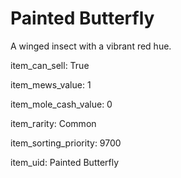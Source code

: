 # Painted Butterfly

A winged insect with a vibrant red hue.

item_can_sell: True

item_mews_value: 1

item_mole_cash_value: 0

item_rarity: Common

item_sorting_priority: 9700

item_uid: Painted Butterfly